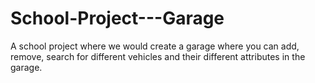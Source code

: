 # School-Project---Garage
 A school project where we would create a garage where you can add, remove, search for different vehicles and their different attributes in the garage.
